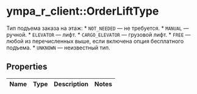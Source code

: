 # ympa_r_client::OrderLiftType

Тип подъема заказа на этаж:  * `NOT_NEEDED` — не требуется.  * `MANUAL` — ручной.  * `ELEVATOR` — лифт.  * `CARGO_ELEVATOR` — грузовой лифт.  * `FREE` — любой из перечисленных выше, если включена опция бесплатного подъема.  * `UNKNOWN` — неизвестный тип. 

## Properties
Name | Type | Description | Notes
------------ | ------------- | ------------- | -------------


